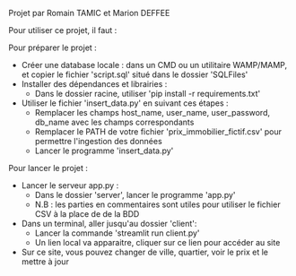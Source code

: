 Projet par Romain TAMIC et Marion DEFFEE

Pour utiliser ce projet, il faut :

Pour préparer le projet :
- Créer une database locale : dans un CMD ou un utilitaire WAMP/MAMP, et copier le fichier 'script.sql' situé dans le dossier 'SQLFiles'
- Installer des dépendances et librairies :
  -   Dans le dossier racine, utiliser 'pip install -r requirements.txt'
- Utiliser le fichier 'insert_data.py' en suivant ces étapes :
  - Remplacer les champs host_name, user_name, user_password, db_name avec les champs correspondants
  - Remplacer le PATH de votre fichier 'prix_immobilier_fictif.csv' pour permettre l'ingestion des données
  - Lancer le programme 'insert_data.py'

Pour lancer le projet :
- Lancer le serveur app.py :
  - Dans le dossier 'server', lancer le programme 'app.py'
  - N.B : les parties en commentaires sont utiles pour utiliser le fichier CSV à la place de de la BDD
- Dans un terminal, aller jusqu'au dossier 'client':
  - Lancer la commande 'streamlit run client.py'
  - Un lien local va apparaitre, cliquer sur ce lien pour accéder au site
- Sur ce site, vous pouvez changer de ville, quartier, voir le prix et le mettre à jour